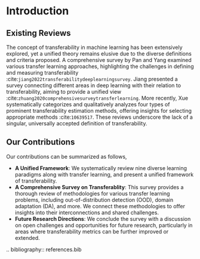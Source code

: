 # Introduction

## Existing Reviews

The concept of transferability in machine learning has been extensively explored, yet a unified theory remains elusive due to the diverse definitions and criteria proposed. A comprehensive survey by Pan and Yang examined various transfer learning approaches, highlighting the challenges in defining and measuring transferability :cite:`jiang2022transferabilitydeeplearningsurvey`. Jiang presented a survey connecting different areas in deep learning with their relation to transferability, aiming to provide a unified view :cite:`zhuang2020comprehensivesurveytransferlearning`. More recently, Xue systematically categorizes and qualitatively analyzes four types of prominent transferability estimation methods, offering insights for selecting appropriate methods :cite:`10639517`. These reviews underscore the lack of a singular, universally accepted definition of transferability. 


## Our Contributions

Our contributions can be summarized as follows,

- **A Unified Framework**: We systematically review nine diverse learning paradigms along with transfer learning, and present a unified framework of transferability. 
- **A Comprehensive Survey on Transferablity**: This survey provides a thorough review of methodologies for various transfer learning problems, including out-of-distribution detection (OOD), domain adaptation (DA), and more. We connect these methodologies to offer insights into their interconnections and shared challenges.
- **Future Research Directions**: We conclude the survey with a discussion on open challenges and opportunities for future research, particularly in areas where transferability metrics can be further improved or extended.


.. bibliography:: references.bib